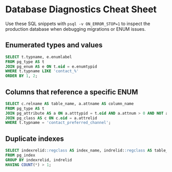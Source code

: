 # Database Diagnostics Cheat Sheet

Use these SQL snippets with `psql -v ON_ERROR_STOP=1` to inspect the production database when debugging migrations or ENUM issues.

## Enumerated types and values

```sql
SELECT t.typname, e.enumlabel
FROM pg_type AS t
JOIN pg_enum AS e ON t.oid = e.enumtypid
WHERE t.typname LIKE 'contact_%'
ORDER BY 1, 2;
```

## Columns that reference a specific ENUM

```sql
SELECT c.relname AS table_name, a.attname AS column_name
FROM pg_type AS t
JOIN pg_attribute AS a ON a.atttypid = t.oid AND a.attnum > 0 AND NOT a.attisdropped
JOIN pg_class AS c ON c.oid = a.attrelid
WHERE t.typname = 'contact_preferred_channel';
```

## Duplicate indexes

```sql
SELECT indexrelid::regclass AS index_name, indrelid::regclass AS table_name
FROM pg_index
GROUP BY indexrelid, indrelid
HAVING COUNT(*) > 1;
```
